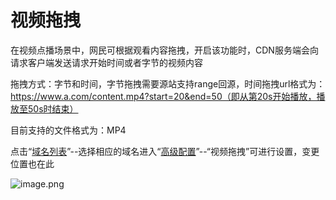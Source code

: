 # 视频拖拽

在视频点播场景中，网民可根据观看内容拖拽，开启该功能时，CDN服务端会向请求客户端发送请求开始时间或者字节的视频内容

拖拽方式：字节和时间，字节拖拽需要源站支持range回源，时间拖拽url格式为：https://www.a.com/content.mp4?start=20&end=50（即从第20s开始播放，播放至50s时结束）

目前支持的文件格式为：MP4

点击“[域名列表](https://cdn-console.jdcloud.com/domainlist)”--选择相应的域名进入“[高级配置](https://cdn-console.jdcloud.com/detail/advanced?id=pid-test1.jcloud.com)”--“视频拖拽”可进行设置，变更位置也在此

![image.png](https://img1.jcloudcs.com/cms/381c8249-23ab-49db-b98c-e56537a2676f20180205110128.png)
